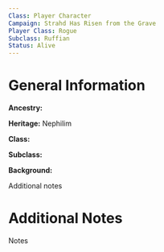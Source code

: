 ```yaml
---
Class: Player Character
Campaign: Strahd Has Risen from the Grave
Player Class: Rogue
Subclass: Ruffian
Status: Alive
---
```

# General Information
**Ancestry:** 

**Heritage:** Nephilim

**Class:** 

**Subclass:** 

**Background:** 

Additional notes
# Additional Notes
Notes